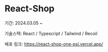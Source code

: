 # React-Shop

기간: 2024.03.05 ~

기술스택: React / Typescript / Tailwind / Recoil

배포 링크: https://react-shop-one-psi.vercel.app/
